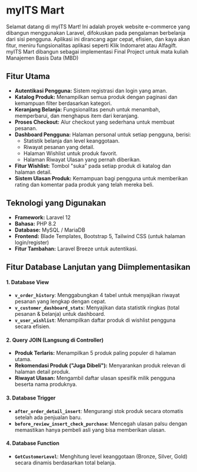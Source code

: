 # myITS Mart

Selamat datang di myITS Mart! Ini adalah proyek website e-commerce yang dibangun menggunakan Laravel, difokuskan pada pengalaman berbelanja dari sisi pengguna. Aplikasi ini dirancang agar cepat, efisien, dan kaya akan fitur, meniru fungsionalitas aplikasi seperti Klik Indomaret atau Alfagift. myITS Mart dibangun sebagai implementasi Final Project untuk mata kuliah Manajemen Basis Data (MBD)

## Fitur Utama

- **Autentikasi Pengguna:** Sistem registrasi dan login yang aman.
- **Katalog Produk:** Menampilkan semua produk dengan paginasi dan kemampuan filter berdasarkan kategori.
- **Keranjang Belanja:** Fungsionalitas penuh untuk menambah, memperbarui, dan menghapus item dari keranjang.
- **Proses Checkout:** Alur checkout yang sederhana untuk membuat pesanan.
- **Dashboard Pengguna:** Halaman personal untuk setiap pengguna, berisi:
    - Statistik belanja dan level keanggotaan.
    - Riwayat pesanan yang detail.
    - Halaman Wishlist untuk produk favorit.
    - Halaman Riwayat Ulasan yang pernah diberikan.
- **Fitur Wishlist:** Tombol "suka" pada setiap produk di katalog dan halaman detail.
- **Sistem Ulasan Produk:** Kemampuan bagi pengguna untuk memberikan rating dan komentar pada produk yang telah mereka beli.

## Teknologi yang Digunakan

- **Framework:** Laravel 12
- **Bahasa:** PHP 8.2
- **Database:** MySQL / MariaDB
- **Frontend:** Blade Templates, Bootstrap 5, Tailwind CSS (untuk halaman login/register)
- **Fitur Tambahan:** Laravel Breeze untuk autentikasi.

## Fitur Database Lanjutan yang Diimplementasikan

#### 1. Database View
- **`v_order_history`**: Menggabungkan 4 tabel untuk menyajikan riwayat pesanan yang lengkap dengan cepat.
- **`v_customer_dashboard_stats`**: Menyajikan data statistik ringkas (total pesanan & belanja) untuk dashboard.
- **`v_user_wishlist`**: Menampilkan daftar produk di wishlist pengguna secara efisien.

#### 2. Query JOIN (Langsung di Controller)
- **Produk Terlaris:** Menampilkan 5 produk paling populer di halaman utama.
- **Rekomendasi Produk ("Juga Dibeli"):** Menyarankan produk relevan di halaman detail produk.
- **Riwayat Ulasan:** Mengambil daftar ulasan spesifik milik pengguna beserta nama produknya.

#### 3. Database Trigger
- **`after_order_detail_insert`**: Mengurangi stok produk secara otomatis setelah ada penjualan baru.
- **`before_review_insert_check_purchase`**: Mencegah ulasan palsu dengan memastikan hanya pembeli asli yang bisa memberikan ulasan.

#### 4. Database Function
- **`GetCustomerLevel`**: Menghitung level keanggotaan (Bronze, Silver, Gold) secara dinamis berdasarkan total belanja.
